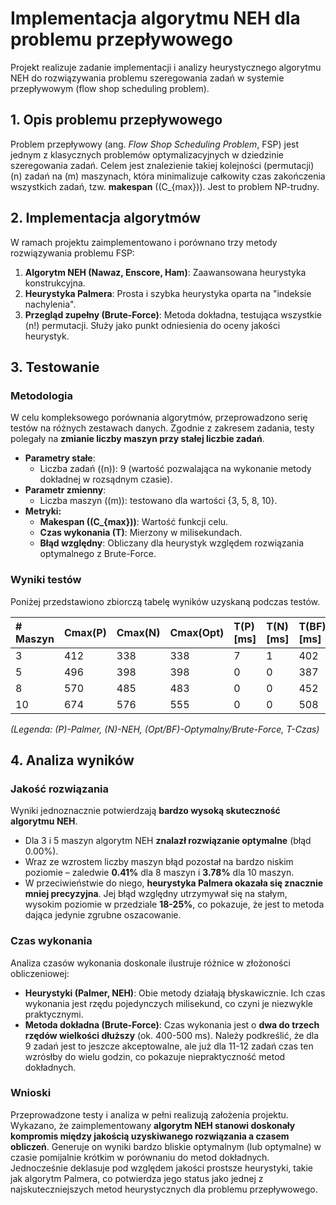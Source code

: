 # Implementacja algorytmu NEH dla problemu przepływowego

Projekt realizuje zadanie implementacji i analizy heurystycznego algorytmu NEH do rozwiązywania problemu szeregowania zadań w systemie przepływowym (flow shop scheduling problem).

## 1. Opis problemu przepływowego

Problem przepływowy (ang. *Flow Shop Scheduling Problem*, FSP) jest jednym z klasycznych problemów optymalizacyjnych w dziedzinie szeregowania zadań. Celem jest znalezienie takiej kolejności (permutacji) \(n\) zadań na \(m\) maszynach, która minimalizuje całkowity czas zakończenia wszystkich zadań, tzw. **makespan** (\(C_{max}\)). Jest to problem NP-trudny.

## 2. Implementacja algorytmów

W ramach projektu zaimplementowano i porównano trzy metody rozwiązywania problemu FSP:
1.  **Algorytm NEH (Nawaz, Enscore, Ham)**: Zaawansowana heurystyka konstrukcyjna.
2.  **Heurystyka Palmera**: Prosta i szybka heurystyka oparta na "indeksie nachylenia".
3.  **Przegląd zupełny (Brute-Force)**: Metoda dokładna, testująca wszystkie \(n!\) permutacji. Służy jako punkt odniesienia do oceny jakości heurystyk.

## 3. Testowanie

### Metodologia

W celu kompleksowego porównania algorytmów, przeprowadzono serię testów na różnych zestawach danych. Zgodnie z zakresem zadania, testy polegały na **zmianie liczby maszyn przy stałej liczbie zadań**.

-   **Parametry stałe**:
    -   Liczba zadań (\(n\)): 9 (wartość pozwalająca na wykonanie metody dokładnej w rozsądnym czasie).
-   **Parametr zmienny**:
    -   Liczba maszyn (\(m\)): testowano dla wartości {3, 5, 8, 10}.
-   **Metryki:**
    -   **Makespan (\(C_{max}\))**: Wartość funkcji celu.
    -   **Czas wykonania (T)**: Mierzony w milisekundach.
    -   **Błąd względny**: Obliczany dla heurystyk względem rozwiązania optymalnego z Brute-Force.

### Wyniki testów

Poniżej przedstawiono zbiorczą tabelę wyników uzyskaną podczas testów.

| # Maszyn | Cmax(P)    | Cmax(N)    | Cmax(Opt)  | T(P)[ms]   | T(N)[ms]   | T(BF)[ms]    | Błąd(P) [%]  | Błąd(N) [%]  |
| :------- | :--------- | :--------- | :--------- | :--------- | :--------- | :----------- | :----------- | :----------- |
| 3        | 412        | 338        | 338        | 7          | 1          | 402          | 21.89        | 0.00         |
| 5        | 496        | 398        | 398        | 0          | 0          | 387          | 24.62        | 0.00         |
| 8        | 570        | 485        | 483        | 0          | 0          | 452          | 18.01        | 0.41         |
| 10       | 674        | 576        | 555        | 0          | 0          | 508          | 21.44        | 3.78         |

*(Legenda: (P)-Palmer, (N)-NEH, (Opt/BF)-Optymalny/Brute-Force, T-Czas)*

## 4. Analiza wyników

### Jakość rozwiązania

Wyniki jednoznacznie potwierdzają **bardzo wysoką skuteczność algorytmu NEH**.
-   Dla 3 i 5 maszyn algorytm NEH **znalazł rozwiązanie optymalne** (błąd 0.00%).
-   Wraz ze wzrostem liczby maszyn błąd pozostał na bardzo niskim poziomie – zaledwie **0.41%** dla 8 maszyn i **3.78%** dla 10 maszyn.
-   W przeciwieństwie do niego, **heurystyka Palmera okazała się znacznie mniej precyzyjna**. Jej błąd względny utrzymywał się na stałym, wysokim poziomie w przedziale **18-25%**, co pokazuje, że jest to metoda dająca jedynie zgrubne oszacowanie.

### Czas wykonania

Analiza czasów wykonania doskonale ilustruje różnice w złożoności obliczeniowej:
-   **Heurystyki (Palmer, NEH)**: Obie metody działają błyskawicznie. Ich czas wykonania jest rzędu pojedynczych milisekund, co czyni je niezwykle praktycznymi.
-   **Metoda dokładna (Brute-Force)**: Czas wykonania jest o **dwa do trzech rzędów wielkości dłuższy** (ok. 400-500 ms). Należy podkreślić, że dla 9 zadań jest to jeszcze akceptowalne, ale już dla 11-12 zadań czas ten wzrósłby do wielu godzin, co pokazuje niepraktyczność metod dokładnych.

### Wnioski

Przeprowadzone testy i analiza w pełni realizują założenia projektu. Wykazano, że zaimplementowany **algorytm NEH stanowi doskonały kompromis między jakością uzyskiwanego rozwiązania a czasem obliczeń**. Generuje on wyniki bardzo bliskie optymalnym (lub optymalne) w czasie pomijalnie krótkim w porównaniu do metod dokładnych. Jednocześnie deklasuje pod względem jakości prostsze heurystyki, takie jak algorytm Palmera, co potwierdza jego status jako jednej z najskuteczniejszych metod heurystycznych dla problemu przepływowego.
